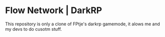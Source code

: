 # Flow Network | DarkRP
This repository is only a clone of FPtje's darkrp gamemode, it alows me and my devs to do cusotm stuff.
